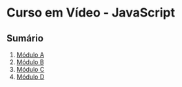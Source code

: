 # Curso em Vídeo - JavaScript

## Sumário

1. [Módulo A](modulos/CeV_js_modulaA.md)
2. [Módulo B](modulos/CeV_js_modulaB.md)
3. [Módulo C](modulos/CeV_js_modulaC.md)
3. [Módulo D](modulos/CeV_js_modulaD.md)